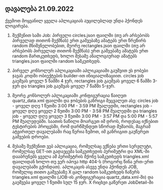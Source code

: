 ## დავალება 21.09.2022

ქვემოთ მოყვანილ ყველა აპლიკაციას აუცილებლად უნდა ჰქონდეს ლოგირება.

1.  შექმენით სამი Job: პირველი circles.json ფაილში (თუ არ არსებობს პირველად  თითონ შექმნას) ერთ გაშვებაზე ამატებს ერთ წრეწირს random მნიშვნელობებით,  მეორე rectangles.json ფაილში (თუ არ არსებობს პირველად თითონ შექმნას)  ერთ გაშვებაზე ამატებს ერთ random მართკუთხედს, ხოლო მესამე ანალოგიურად  ამატებს triangles.json ფაილში random სამკუთხედს.

2. პირველ კონსოლურ  აპლიკაციაში აპლიკაციაში გაუშვით ეს ჯობები ჯავას კოდში ობიექტების  builder-ით ინიციალიზაციით. circles job გაეშვას ყოველ 5 წამში 4 ჯერ,  rectangles job გაეშვას ყოველ 6 წამში 3-ჯერ და triangles job გაეშვას  ყოველ 7 წამში 5-ჯერ. 

3. მეორე კონსოლურ აპლიკაციაში კონფიგურაცია  წაიღეთ quartz_data.xml ფაილში და ჯობების განრიგი შეცვალეთ ასე: circles  job  - ყოველ დღე 1 წუთში 3:00 PM - 3:59 PM შუალედში, rectangles  job -  ყოველ დღე ყოველ 2 წუთში 3:00 PM - 3:58 PM შუალედში და triangles job -  ყოველ დღე ყოველ 3 წუთში 3:00 PM - 3:57 PM და 5:00 PM - 5:57 PM  შუალედებში. საათის ნაწილი მოარგეთ იმ დროს, როდესაც იქნებით ტესტირების  პროცესში, რომ დარწმუნდეთ სწორად მუშაობს, მაგრამ ატვირთულ დავალებაში რაც  წერია ზემოთ, იმ განრიგით გაუწერეთ გაშვების დროები.

4. მესამე შექმენით  ვებ აპლიკაცია, რომელსაც ექნება ერთი სერვლეტი, რომელსაც GET-ით გადაეცემა  სამკუთხედის პერიმეტრი და XML-ში დააბრუნებს ყველა ამ პერიმეტრის მქონე  სამკუთხედს triangles.xml ფაილიდან ხოლო თუ ვერ იპოვა http 404-ს (როგორც  წინა ერთ-ერთ დავალებაში გქონდათ). აპლიკაცის ასევე უნდა ჰქონდეს JOB,  რომელიც თითო გაშვებაზე X ცალ random სამკუთხედს ჩაწერს triangles.xml  ფაილში (JOB-ის კონფიგურაცია quartz_data.xml-ში) და გაეშვება ყოველ 1  წუთში სულ 15 ჯერ. X რიცხვი გაწერეთ JobDetail-ში
